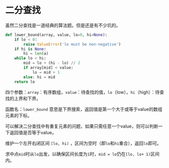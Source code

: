 # 二分查找



虽然二分查找是一道经典的算法题。但是还是有不少坑的。



```python
def lower_bound(array, value, lo=0, hi=None):
    if lo < 0:
        raise ValueError('lo must be non-negative')
    if hi is None:
        hi = len(a)
    while lo < hi:
        mid = lo + (hi - lo) // 2
        if array[mid] < value: 
            lo = mid + 1 
        else: hi = mid
    return lo
```



四个参数：`array`：有序数组，`value`：待查找的值，`lo`（low），`hi`（high）：待查找的上界和下界。

函数名：`lower_bound` 意思是下界搜索，返回值是第一个大于或等于value的数组元素的下标。

可以解决二分查找中有重复元素的问题，如果只需任意一个value，则可以判断一下返回值是否等于value。



维护一个左开右闭区间 `[lo, hi)` ，区间为空时（即`lo`和`hi`重合），返回`lo`即可。

求中点`mid`时从`lo`出发，以确保区间长度为`1`时，`mid = lo`仍在`[lo, lo+ 1)`区间内。
